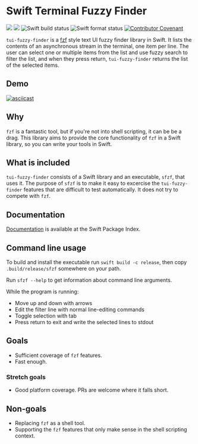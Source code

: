 # Swift Terminal Fuzzy Finder

[![](https://img.shields.io/endpoint?url=https%3A%2F%2Fswiftpackageindex.com%2Fapi%2Fpackages%2Fjuri%2Fswift-tui-fuzzy-finder%2Fbadge%3Ftype%3Dswift-versions)](https://swiftpackageindex.com/juri/swift-tui-fuzzy-finder)
[![](https://img.shields.io/endpoint?url=https%3A%2F%2Fswiftpackageindex.com%2Fapi%2Fpackages%2Fjuri%2Fswift-tui-fuzzy-finder%2Fbadge%3Ftype%3Dplatforms)](https://swiftpackageindex.com/juri/swift-tui-fuzzy-finder)
![Swift build status](https://github.com/juri/tui-fuzzy-finder/actions/workflows/build.yml/badge.svg)
![Swift format status](https://github.com/juri/tui-fuzzy-finder/actions/workflows/format.yml/badge.svg)
[![Contributor Covenant](https://img.shields.io/badge/Contributor%20Covenant-2.1-4baaaa.svg)](code_of_conduct.md)

`tui-fuzzy-finder` is a [fzf] style text UI fuzzy finder library in Swift. It lists the contents
of an asynchronous stream in the terminal, one item per line. The user can select one or multiple
items from the list and use fuzzy search to filter the list, and when they press return,
`tui-fuzzy-finder` returns the list of the selected items.

## Demo

[![asciicast](https://asciinema.org/a/690161.svg)](https://asciinema.org/a/690161)

## Why

`fzf` is a fantastic tool, but if you're not into shell scripting, it can be be a drag. This library
aims to provide the core functionality of `fzf` in a Swift library, so you can write your tools
in Swift.

## What is included

`tui-fuzzy-finder` consists of a Swift library and an executable, `sfzf`, that uses it. The purpose
of `sfzf` is to make it easy to excercise the `tui-fuzzy-finder` features that are difficult to test
automatically. It does not try to compete with `fzf`.

## Documentation

[Documentation](https://swiftpackageindex.com/juri/swift-tui-fuzzy-finder/documentation)
is available at the Swift Package Index.

## Command line usage

To build and install the executable run `swift build -c release`, then copy `.build/release/sfzf`
somewhere on your path.

Run `sfzf --help` to get information about command line arguments.

While the program is running:

- Move up and down with arrows
- Edit the filter line with normal line-editing commands
- Toggle selection with tab
- Press return to exit and write the selected lines to stdout

## Goals

- Sufficient coverage of `fzf` features.
- Fast enough.

### Stretch goals

- Good platform coverage. PRs are welcome where it falls short.

## Non-goals

- Replacing `fzf` as a shell tool.
- Supporting the `fzf` features that only make sense in the shell scripting context.


[fzf]: https://github.com/junegunn/fzf
